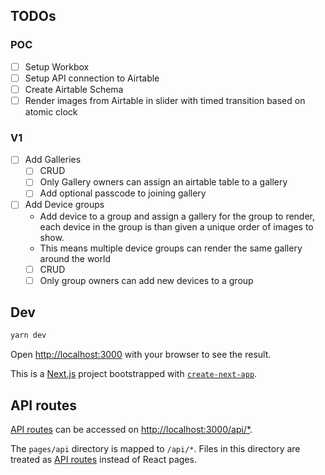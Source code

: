 ## TODOs

### POC
 - [ ] Setup Workbox
 - [ ] Setup API connection to Airtable
 - [ ] Create Airtable Schema
 - [ ] Render images from Airtable in slider with timed transition based on atomic clock

### V1
 - [ ] Add Galleries
   - [ ] CRUD
   - [ ] Only Gallery owners can assign an airtable table to a gallery
   - [ ] Add optional passcode to joining gallery
 - [ ] Add Device groups
   - Add device to a group and assign a gallery for the group to render, each device in the group is than given a unique order of images to show. 
   - This means multiple device groups can render the same gallery around the world
   - [ ] CRUD
   - [ ] Only group owners can add new devices to a group
## Dev

```bash
yarn dev
```

Open [http://localhost:3000](http://localhost:3000) with your browser to see the result.

This is a [Next.js](https://nextjs.org/) project bootstrapped with [`create-next-app`](https://github.com/vercel/next.js/tree/canary/packages/create-next-app).

## API routes
[API routes](https://nextjs.org/docs/api-routes/introduction) can be accessed on [http://localhost:3000/api/*](http://localhost:3000/api/*).

The `pages/api` directory is mapped to `/api/*`. Files in this directory are treated as [API routes](https://nextjs.org/docs/api-routes/introduction) instead of React pages.
